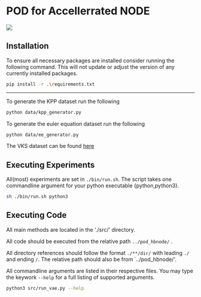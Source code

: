 # POD for Accellerrated NODE


 ![](https://img.shields.io/static/v1?label=python&message=v3.8.8&color=green&style=plastic)

[commet]: <> (TODO: Update the above repo size at launch to exclude output and data directores. Current estimated size ~100 MB)

## Installation
To ensure all necessary packages are installed consider running the following command. This will not update or adjust the version of any currently installed packages.
```bash
pip install -r .\requirements.txt
```

***
To generate the KPP dataset run the following

```bash
python data/kpp_generator.py
```

To generate the euler equation dataset run the following

```bash
python data/ee_generator.py
```
The VKS dataset can be found [here](url)

## Executing Experiments

All(most) experiments are set in `./bin/run.sh`. The script takes one commandline argument for your python executable {python,python3}.

```bash
sh ./bin/run.sh python3
```

## Executing Code

All main methods are located in the './src/' directory.

All code should be executed from the relative path `../pod_hbnode/` .

All directory references should follow the format `./**/dir/` with leading `./` and ending `/`. The relative path should also be from `../pod_hbnode/'.

All commandline arguments are listed in their respective files. You may type the keywork `--help` for a full listing of supported arguments.

```bash
python3 src/run_vae.py --help
```
